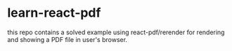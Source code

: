# learn-react-pdf

this repo contains a solved example using react-pdf/rerender for rendering and showing a PDF file in user's browser.
